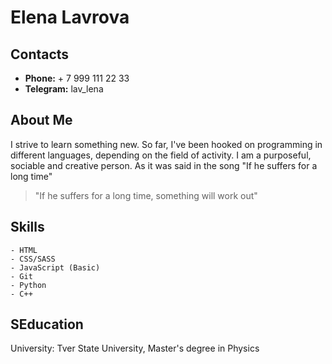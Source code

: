 # Elena Lavrova
## **Contacts**
 * __Phone:__ + 7 999 111 22 33
 * __Telegram:__ lav_lena

## **About Me**
I strive to learn something new. So far, 
I've been hooked on programming in different languages, 
depending on the field of activity. I am a purposeful, 
sociable and creative person.
As it was said in the song "If he suffers for a long time"
> "If he suffers for a long time, something will work out"

## **Skills**
    - HTML
    - CSS/SASS
    - JavaScript (Basic)
    - Git 
    - Python
    - C++

## **SEducation**

University: Tver State University, Master's degree in Physics
